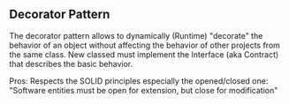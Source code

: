 ## Decorator Pattern
The decorator pattern allows to dynamically (Runtime) "decorate" the behavior of an object
without affecting the behavior of other projects from the same class.
New classed must implement the Interface (aka Contract)
that describes the basic behavior.

Pros: Respects the SOLID principles especially the opened/closed one: 
"Software entities must be open for extension, but close for modification"
